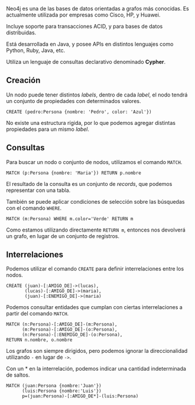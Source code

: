 Neo4j es una de las bases de datos orientadas a grafos más conocidas. Es actualmente utilizada por empresas como Cisco, HP, y Huawei.

Incluye soporte para transacciones ACID, y para bases de datos distribuidas.

Está desarrollada en Java, y posee APIs en distintos lenguajes como Python, Ruby, Java, etc.

Utiliza un lenguaje de consultas declarativo denominado **Cypher**.

## Creación

Un nodo puede tener distintos *labels*, dentro de cada *label*, el nodo tendrá un conjunto de propiedades con determinados valores.

```Cypher
CREATE (pedro:Persona {nombre: 'Pedro', color: 'Azul'})
```

No existe una estructura rígida, por lo que podemos agregar distintas propiedades para un mismo *label*.

## Consultas

Para buscar un nodo o conjunto de nodos, utilizamos el comando `MATCH`.

```Cypher
MATCH (p:Persona {nombre: 'Maria'}) RETURN p.nombre
```

El resultado de la consulta es un conjunto de *records*, que podemos representar con una tabla.

También se puede aplicar condiciones de selección sobre las búsquedas con el comando `WHERE`.

```Cypher
MATCH (m:Persona) WHERE m.color='Verde' RETURN m
```

Como estamos utilizando directamente `RETURN m`, entonces nos devolverá un grafo, en lugar de un conjunto de registros.

## Interrelaciones

Podemos utilizar el comando `CREATE` para definir interrelaciones entre los nodos.

```Cypher
CREATE (juan)-[:AMIGO_DE]->(lucas),
       (lucas)-[:AMIGO_DE]->(maria),
       (juan)-[:ENEMIGO_DE]->(maria)
```

Podemos consultar entidades que cumplan con ciertas interrelaciones a partir del comando `MATCH`.

```Cypher
MATCH (n:Persona)-[:AMIGO_DE]-(m:Persona),
      (m:Persona)-[:AMIGO_DE]-(o:Persona),
      (n:Persona)-[:ENEMIGO_DE]-(o:Persona),
RETURN n.nombre, o.nombre
```

Los grafos son siempre dirigidos, pero podemos ignorar la direccionalidad utilizando `-` en lugar de `->`.

Con un $*$ en la interrelación, podemos indicar una cantidad indeterminada de saltos.

```Cypher
MATCH (juan:Persona {nombre:'Juan'})
      (luis:Persona {nombre:'Luis'})
      p=(juan:Persona)-[:AMIGO_DE*]-(luis:Persona)
```
